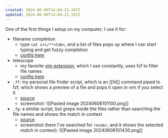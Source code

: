 ```yaml
---
created: 2024-06-06T14:04:23.197Z
updated: 2024-06-06T14:04:23.197Z
---
```

One of the first things I setup on my computer; I use it for:
- filename completion
	- type `cat src/**<tab>`, and a list of files pops up where I can start typing and get fuzzy completion
	- [config here](https://github.com/llimllib/personal_code/blob/07025b5e005f0211272d306c7bc758576822c533/homedir/.zshrc#L321-L356)
- telescope
	- my favorite [vim extension](https://github.com/nvim-telescope/telescope.nvim), which I use constantly, uses fzf to filter file names
	- [config here](https://github.com/llimllib/personal_code/blob/07025b5e005f0211272d306c7bc758576822c533/homedir/.config/nvim/lua/telescope-cfg.lua)
- `,ff`: my personal file finder script, which is an [[fd]] command piped to fzf, which shows a preview of a file and pops it open in vim if you select it
	- [source](https://github.com/llimllib/personal_code/blob/07025b5e005f0211272d306c7bc758576822c533/homedir/.local/bin/%2Cff)
	- screenshot:
![[Pasted image 20240606101100.png]]
- `,fg`: a similar script, but greps inside the files rather than searching the file names and shows the match in context
	- [source](https://github.com/llimllib/personal_code/blob/07025b5e005f0211272d306c7bc758576822c533/homedir/.local/bin/%2Cfg)
	- screenshot (here I've searched for `render`, and it shows the selected match in context):
![[Pasted image 20240606101430.png]]